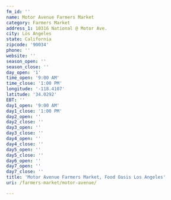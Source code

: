 ```yaml
---
fm_id: ''
name: Motor Avenue Farmers Market
category: Farmers Market
address_1: 10316 National @ Motor Ave.
city: Los Angeles
state: California
zipcode: '90034'
phone: ''
website: ''
season_open: ''
season_close: ''
day_open: '1'
time_open: '9:00 AM'
time_close: '1:00 PM'
longitude: '-118.4107'
latitude: '34.0292'
EBT: ''
day1_open: '9:00 AM'
day1_close: '1:00 PM'
day2_open: ''
day2_close: ''
day3_open: ''
day3_close: ''
day4_open: ''
day4_close: ''
day5_open: ''
day5_close: ''
day6_open: ''
day7_open: ''
day7_close: ''
title: 'Motor Avenue Farmers Market, Food Oasis Los Angeles'
uri: /farmers-market/motor-avenue/

---
```

